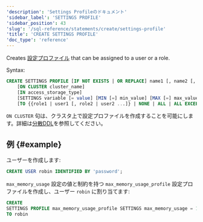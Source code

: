 ```yaml
---
'description': 'Settings Profileのドキュメント'
'sidebar_label': 'SETTINGS PROFILE'
'sidebar_position': 43
'slug': '/sql-reference/statements/create/settings-profile'
'title': 'CREATE SETTINGS PROFILE'
'doc_type': 'reference'
---
```


Creates [設定プロファイル](../../../guides/sre/user-management/index.md#settings-profiles-management) that can be assigned to a user or a role.

Syntax:

```sql
CREATE SETTINGS PROFILE [IF NOT EXISTS | OR REPLACE] name1 [, name2 [,...]] 
    [ON CLUSTER cluster_name]
    [IN access_storage_type]
    [SETTINGS variable [= value] [MIN [=] min_value] [MAX [=] max_value] [CONST|READONLY|WRITABLE|CHANGEABLE_IN_READONLY] | INHERIT 'profile_name'] [,...]
    [TO {{role1 | user1 [, role2 | user2 ...]} | NONE | ALL | ALL EXCEPT {role1 | user1 [, role2 | user2 ...]}}]
```

`ON CLUSTER` 句は、クラスタ上で設定プロファイルを作成することを可能にします。詳細は[分散DDL](../../../sql-reference/distributed-ddl.md)を参照してください。

## 例 {#example}

ユーザーを作成します:
```sql
CREATE USER robin IDENTIFIED BY 'password';
```

`max_memory_usage` 設定の値と制約を持つ `max_memory_usage_profile` 設定プロファイルを作成し、ユーザー `robin` に割り当てます:

```sql
CREATE
SETTINGS PROFILE max_memory_usage_profile SETTINGS max_memory_usage = 100000001 MIN 90000000 MAX 110000000
TO robin
```
